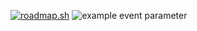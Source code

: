 <a href="https://roadmap.sh"><img src="https://api.roadmap.sh/v1-badge/tall/657f473d5145316d2518e358?variant=dark" alt="roadmap.sh"/></a>
![example event parameter](https://github.com/github/docs/actions/workflows/main.yml/badge.svg?event=push)
